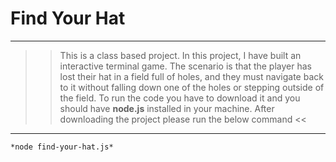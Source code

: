 # Find Your Hat

---
>> This is a class based project. In this project, I have built an interactive terminal game. The scenario is that the player has lost their hat in a field full of holes, and they must navigate back to it without falling down one of the holes or stepping outside of the field. To run the code you have to download it and you should have **node.js** installed in your machine. After downloading the project please run the below command <<
---

```
*node find-your-hat.js*
```
